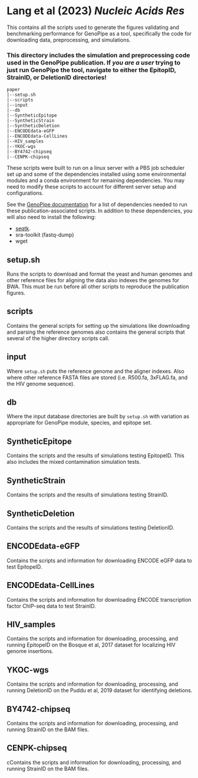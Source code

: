 # Lang et al (2023) *Nucleic Acids Res*

This contains all the scripts used to generate the figures validating and benchmarking performance for GenoPipe as a tool, specifically the code for downloading data, preprocessing, and simulations.

### This directory includes the simulation and preprocessing code used in the GenoPipe publication. If *you are a user* trying to just run GenoPipe the tool, navigate to either the EpitopID, StrainID, or DeletionID directories!

```
paper
|--setup.sh
|--scripts
|--input
|--db
|--SyntheticEpitope
|--SyntheticStrain
|--SyntheticDeletion
|--ENCODEdata-eGFP
|--ENCODEdata-CellLines
|--HIV_samples
|--YKOC-wgs
|--BY4742-chipseq
|--CENPK-chipseq
```

These scripts were built to run on a linux server with a PBS job scheduler set up and some of the dependencies installed using some environmental modules and a conda environment for remaining dependencies. You may need to modify these scripts to account for different server setup and configurations.

See the [GenoPipe documentation](https://pughlab.mbg.cornell.edu/GenoPipe-docs/) for a list of dependencies needed to run these publication-associated scripts. In addition to these dependencies, you will also need to install the following:

* [seqtk](https://github.com/lh3/seqtk).
* sra-toolkit (fastq-dump)
* wget

## setup.sh
Runs the scripts to download and format the yeast and human genomes and other reference files for aligning the data
also indexes the genomes for BWA. This must be run before all other scripts to reproduce the publication figures.

## scripts
Contains the general scripts for setting up the simulations like downloading and parsing the reference genomes
also contains the general scripts that several of the higher directory scripts call.

## input
Where `setup.sh` puts the reference genome and the aligner indexes. Also where other reference FASTA files are stored
(i.e. R500.fa, 3xFLAG.fa, and the HIV genome sequence).

## db
Where the input database directories are built by `setup.sh` with variation as appropriate for GenoPipe module, species, and epitope set.

## SyntheticEpitope
Contains the scripts and the results of simulations testing EpitopeID. This also includes the mixed contamination simulation tests.

## SyntheticStrain
Contains the scripts and the results of simulations testing StrainID.

## SyntheticDeletion
Contains the scripts and the results of simulations testing DeletionID.

## ENCODEdata-eGFP
Contains the scripts and information for downloading ENCODE eGFP data to test EpitopeID.

## ENCODEdata-CellLines
Contains the scripts and information for downloading ENCODE transcription factor ChIP-seq data to test StrainID.

## HIV_samples
Contains the scripts and information for downloading, processing, and running EpitopeID on the Bosque et al, 2017 dataset for localizing HIV genome insertions.

## YKOC-wgs
Contains the scripts and information for downloading, processing, and running DeletionID on the Puddu et al, 2019 dataset for identifying deletions.

## BY4742-chipseq
Contains the scripts and information for downloading, processing, and running StrainID on the BAM files.

## CENPK-chipseq
cContains the scripts and information for downloading, processing, and running StrainID on the BAM files.
